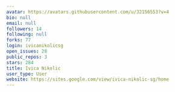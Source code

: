 ```yaml
---
avatar: https://avatars.githubusercontent.com/u/32156553?v=4
bio: null
email: null
followers: 14
following: null
forks: 77
login: ivicanikolicsg
open_issues: 28
public_repos: 3
stars: 284
title: Ivica Nikolic
user_type: User
website: https://sites.google.com/view/ivica-nikolic-sg/home
---
```


